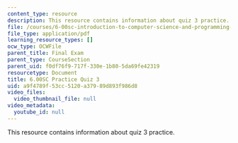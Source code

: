 ```yaml
---
content_type: resource
description: This resource contains information about quiz 3 practice.
file: /courses/6-00sc-introduction-to-computer-science-and-programming-spring-2011/a9f4789f53cc5120a37989d893f986d8_MIT6_00SCS11_q3_practice.pdf
file_type: application/pdf
learning_resource_types: []
ocw_type: OCWFile
parent_title: Final Exam
parent_type: CourseSection
parent_uid: f0df76f9-717f-330e-1b80-5da69fe42319
resourcetype: Document
title: 6.00SC Practice Quiz 3
uid: a9f4789f-53cc-5120-a379-89d893f986d8
video_files:
  video_thumbnail_file: null
video_metadata:
  youtube_id: null
---
```

This resource contains information about quiz 3 practice.

